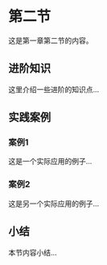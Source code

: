 # 第二节

这是第一章第二节的内容。

## 进阶知识

这里介绍一些进阶的知识点...

## 实践案例

### 案例1

这是一个实际应用的例子...

### 案例2

这是另一个实际应用的例子...

## 小结

本节内容小结...